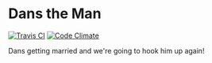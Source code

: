 Dans the Man
============


[![Travis CI](https://api.travis-ci.org/jschmitz/dans_the_man.png)](https://api.travis-ci.org/jschmitz/dans_the_man)
[![Code Climate](https://codeclimate.com/github/jschmitz/dans_the_man.png)](https://codeclimate.com/github/jschmitz/dans_the_man)

Dans getting married and we're going to hook him up again!
